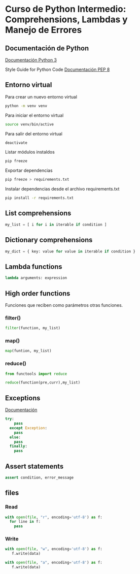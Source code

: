 # Curso de Python Intermedio: Comprehensions, Lambdas y Manejo de Errores

## Documentación de Python

[Documentación Python 3](https://docs.python.org/3/)

Style Guide for Python Code [Documentación PEP 8](https://www.python.org/dev/peps/pep-0008/)

## Entorno virtual

Para crear un nuevo entorno virtual

```bash
python -m venv venv
```

Para iniciar el entorno virtual

```bash
source venv/bin/active
```

Para salir del entorno virtual

```bash
deactivate
```

Listar módulos instaldos

```bash
pip freeze
```

Exportar dependencias

```bash
pip freeze > requirements.txt
```

Instalar dependencias desde el archivo requirements.txt

```bash
pip install -r requirements.txt
```

## List comprehensions

```python
my_list = [ i for i in iterable if condition ]
```

## Dictionary comprehensions

```python
my_dict = { key: value for value in iterable if condition }
```

## Lambda functions

```python
lambda arguments: expression
```

## High order functions

Funciones que reciben como parámetros otras funciones.

### filter()

```python
filter(function, my_list)
```

### map()

```python
map(funtion, my_list)
```

### reduce()

```python
from functools import reduce

reduce(function(pre,curr),my_list)
```

## Exceptions

[Documentación](https://docs.python.org/3/tutorial/errors.html)

```python
try:
    pass
  except Exception:
    pass
  else:
    pass
  finally:
    pass
```

## Assert statements

```python
assert condition, error_message
```

## files

### Read

```python
with open(file, "r", encoding='utf-8') as f:
  for line in f:
    pass
```

### Write

```python
with open(file, "w", encoding='utf-8') as f:
   f.write(data)
```

```python
with open(file, "a", encoding='utf-8') as f:
   f.write(data)
```
